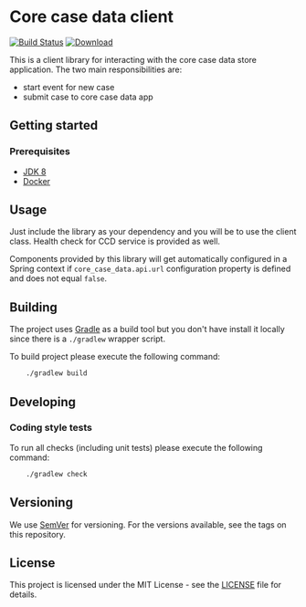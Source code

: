 # Core case data client

[![Build Status](https://travis-ci.com/hmcts/ccd-client.svg?branch=master)](https://travis-ci.com/hmcts/ccd-client)
[![Download](https://api.bintray.com/packages/hmcts/hmcts-maven/core-case-data-store-client/images/download.svg) ](https://bintray.com/hmcts/hmcts-maven/core-case-data-store-client/_latestVersion)

This is a client library for interacting with the core case data store application. The two main responsibilities are:
 - start event for new case
 - submit case to core case data app

## Getting started

### Prerequisites

- [JDK 8](https://www.oracle.com/java)
- [Docker](https://www.docker.com)

## Usage

Just include the library as your dependency and you will be to use the client class. Health check for CCD service is provided as well.

Components provided by this library will get automatically configured in a Spring context if `core_case_data.api.url` configuration property is defined and does not equal `false`. 

## Building

The project uses [Gradle](https://gradle.org) as a build tool but you don't have install it locally since there is a
`./gradlew` wrapper script.  

To build project please execute the following command:

```bash
    ./gradlew build
```

## Developing

### Coding style tests

To run all checks (including unit tests) please execute the following command:

```bash
    ./gradlew check
```

## Versioning

We use [SemVer](http://semver.org/) for versioning.
For the versions available, see the tags on this repository.

## License

This project is licensed under the MIT License - see the [LICENSE](LICENSE.md) file for details.

